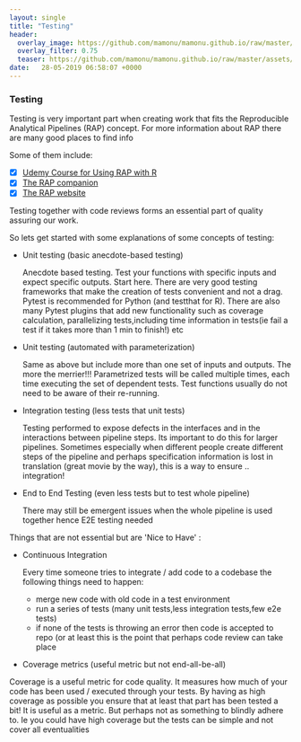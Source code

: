 ```yaml
---
layout: single
title: "Testing"
header:
  overlay_image: https://github.com/mamonu/mamonu.github.io/raw/master/assets/hypt/QA__TE.jpg
  overlay_filter: 0.75
  teaser: https://github.com/mamonu/mamonu.github.io/raw/master/assets/hypt/QA__TE.jpg
date:   28-05-2019 06:58:07 +0000
---
```


### Testing 


Testing is very important part when creating work that fits the Reproducible Analytical Pipelines (RAP) concept. 
For more information about RAP there are many good places to find info

Some of them include:

- [x] [Udemy Course for Using RAP with R](https://www.udemy.com/reproducible-analytical-pipelines/)
- [x] [The RAP companion](https://ukgovdatascience.github.io/rap_companion/)
- [x] [The RAP website](https://ukgovdatascience.github.io/rap-website/index.html)

Testing together with code reviews forms an essential part of quality assuring our work. 

So lets get started with some explanations of some concepts of testing:

- Unit testing (basic anecdote-based testing)

  Anecdote based testing. Test your functions with specific inputs and expect specific outputs.
  Start here. There are very good testing frameworks that make the creation of tests convenient and not a drag.
  Pytest is recommended for Python (and testthat for R). There are also  many Pytest plugins that add new functionality 
  such as coverage calculation, parallelizing tests,including time information in tests(ie fail a test if it takes more than 1 min to finish!) etc

- Unit testing (automated with parameterization)

   Same as above but include more than one set of inputs and outputs. The more the merrier!!!
   Parametrized tests will be called multiple times, each time executing the set of dependent tests. 
   Test functions usually do not need to be aware of their re-running.

- Integration testing (less tests that unit tests)  

  Testing performed to expose defects in the interfaces and in the interactions between pipeline steps.
  Its important to do this for larger pipelines. Sometimes especially when different people create different steps of the pipeline and
  perhaps specification information is lost in translation (great movie by the way), this is a way to ensure .. integration!

- End to End Testing (even less tests but to test whole pipeline)

  There may still be emergent issues when the whole pipeline is used together hence E2E testing needed


Things that are not essential but are 'Nice to Have' :

- Continuous Integration

  Every time someone tries to integrate / add code to a codebase the following things need to happen:
  
  * merge new code with old code in a test environment
  * run a series of tests (many unit tests,less integration tests,few e2e tests)
  * if none of the tests is throwing an error then code is accepted to repo (or at least this is the point that perhaps code review can take place
  

- Coverage metrics (useful metric but not end-all-be-all)

Coverage is a useful metric for code quality. It measures how much of your code has been used / executed through your tests.
By having as high coverage as possible you ensure that at least that part has been tested a bit! It is useful as a metric. But perhaps not as something to blindly adhere to. Ie you could have high coverage but the tests can be simple and not cover all eventualities









